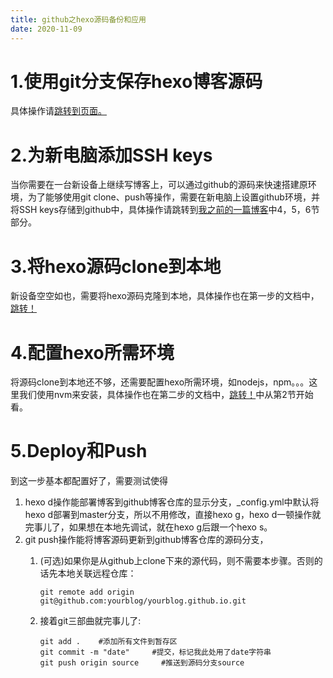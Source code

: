 ```yaml
---
title: github之hexo源码备份和应用
date: 2020-11-09
---
```

# 1.使用git分支保存hexo博客源码
具体操作请[跳转到页面。](https://zhuanlan.zhihu.com/p/133860750)
# 2.为新电脑添加SSH keys
当你需要在一台新设备上继续写博客上，可以通过github的源码来快速搭建原环境，为了能够使用git clone、push等操作，需要在新电脑上设置github环境，并将SSH keys存储到github中，具体操作请跳转到[我之前的一篇博客](https://wxt406611016.github.io/2019/02/07/github+hexo%E4%B8%AA%E4%BA%BA%E5%8D%9A%E5%AE%A2%E6%90%AD%E5%BB%BA/)中4，5，6节部分。
# 3.将hexo源码clone到本地
新设备空空如也，需要将hexo源码克隆到本地，具体操作也在第一步的文档中，[跳转！](https://zhuanlan.zhihu.com/p/133860750)
# 4.配置hexo所需环境
将源码clone到本地还不够，还需要配置hexo所需环境，如nodejs，npm。。。这里我们使用nvm来安装，具体操作也在第二步的文档中，[跳转！](https://zhuxiaoxia.blog.csdn.net/article/details/88855256?utm_medium=distribute.pc_relevant.none-task-blog-BlogCommendFromMachineLearnPai2-5.compare&depth_1-utm_source=distribute.pc_relevant.none-task-blog-BlogCommendFromMachineLearnPai2-5.compare)中从第2节开始看。
# 5.Deploy和Push
到这一步基本都配置好了，需要测试使得
1. hexo d操作能部署博客到github博客仓库的显示分支，_config.yml中默认将hexo d部署到master分支，所以不用修改，直接hexo g，hexo d一顿操作就完事儿了，如果想在本地先调试，就在hexo g后跟一个hexo s。
2. git push操作能将博客源码更新到github博客仓库的源码分支，
   1. (可选)如果你是从github上clone下来的源代码，则不需要本步骤。否则的话先本地关联远程仓库：

       `git remote add origin git@github.com:yourblog/yourblog.github.io.git`
   1. 接着git三部曲就完事儿了:
       ```
       git add .    #添加所有文件到暂存区
       git commit -m "date"     #提交，标记我此处用了date字符串
       git push origin source     #推送到源码分支source
       ```